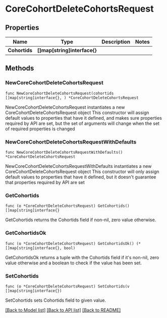 # CoreCohortDeleteCohortsRequest

## Properties

Name | Type | Description | Notes
------------ | ------------- | ------------- | -------------
**Cohortids** | **[]map[string]interface{}** |  | 

## Methods

### NewCoreCohortDeleteCohortsRequest

`func NewCoreCohortDeleteCohortsRequest(cohortids []map[string]interface{}, ) *CoreCohortDeleteCohortsRequest`

NewCoreCohortDeleteCohortsRequest instantiates a new CoreCohortDeleteCohortsRequest object
This constructor will assign default values to properties that have it defined,
and makes sure properties required by API are set, but the set of arguments
will change when the set of required properties is changed

### NewCoreCohortDeleteCohortsRequestWithDefaults

`func NewCoreCohortDeleteCohortsRequestWithDefaults() *CoreCohortDeleteCohortsRequest`

NewCoreCohortDeleteCohortsRequestWithDefaults instantiates a new CoreCohortDeleteCohortsRequest object
This constructor will only assign default values to properties that have it defined,
but it doesn't guarantee that properties required by API are set

### GetCohortids

`func (o *CoreCohortDeleteCohortsRequest) GetCohortids() []map[string]interface{}`

GetCohortids returns the Cohortids field if non-nil, zero value otherwise.

### GetCohortidsOk

`func (o *CoreCohortDeleteCohortsRequest) GetCohortidsOk() (*[]map[string]interface{}, bool)`

GetCohortidsOk returns a tuple with the Cohortids field if it's non-nil, zero value otherwise
and a boolean to check if the value has been set.

### SetCohortids

`func (o *CoreCohortDeleteCohortsRequest) SetCohortids(v []map[string]interface{})`

SetCohortids sets Cohortids field to given value.



[[Back to Model list]](../README.md#documentation-for-models) [[Back to API list]](../README.md#documentation-for-api-endpoints) [[Back to README]](../README.md)


